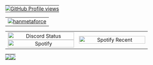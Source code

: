 <table>
  <tr>
    <td align="left" style="padding: 0;">
      <a href="https://hanmetaforce.my.id">
        <img align="center" style="padding: 0;" src="https://komarev.com/ghpvc/?username=theonlyhanss&color=lightgrey&labelColor=grey&style=for-the-badge&logo=eye&label=visitor&logoColor=white" alt="GitHub Profile views"/>
      </a>
    </td>
  </tr>
</table>

<table>
  <tr>
    <td>
      <a href="https://hanmetaforce.my.id">
        <img src="https://readme-typing-svg.demolab.com?font=Fira+Code&size=17&pause=1000&color=F7F7F7&random=false&width=435&lines=A+Human+from+Erth,+and+just+call+me+as+Han." alt="hanmetaforce"/>
      </a>
    </td>
  </tr>
</table>

<table>
  <tr>
    <td align="center" width="50%">
      <a href="https://hanmetaforce.my.id" target="_blank">
        <img width="100%" src="https://lanyard.cnrad.dev/api/917913229668274186" alt="Discord Status"/>
      </a>
      <a href="https://hanmetaforce.my.id" target="_blank">
        <img width="100%" src="https://spotify-github-profile.kittinanx.com/api/view?uid=31s6incogp6be7lfavlgh57cswqm&cover_image=true&theme=natemoo-re&show_offline=true&background_color=121212&interchange=false&bar_color=53b14f&bar_color_cover=false" alt="Spotify"/>
      </a>
    </td>
    <td align="center" width="50%">
      <a href="https://open.spotify.com/user/31s6incogp6be7lfavlgh57cswqm" target="_blank">
        <img width="100%" src="https://spotify-recently-played-readme.vercel.app/api?user=31s6incogp6be7lfavlgh57cswqm" alt="Spotify Recent"/>
      </a>
    </td>
  </tr>
</table>

<table>
  <tr>
    <td align="left" style="padding: 0; width: 50%;">
      <a href="#">
        <img align="center" style="padding: 0;" src="https://github-readme-stats.vercel.app/api?username=theonlyhanss&show_icons=true&title_color=4F8CC9&text_color=9f9f9f&bg_color=00000000&hide_border=true&icon_color=84ADEF&hide_title=true&count_private=true"/>
      </a>
    </td>
    <td align="center" style="padding: 0; width: 50%;">
      <a href="#">
        <img align="center" style="padding: 0;" src="https://github-readme-stats.vercel.app/api/top-langs/?username=theonlyhanss&layout=compact&show_icons=true&title_color=4F8CC9&text_color=9f9f9f&bg_color=00000000&hide_border=true&icon_color=00000000&count_private=true"/>
      </a>
    </td>
  </tr>
</table>
